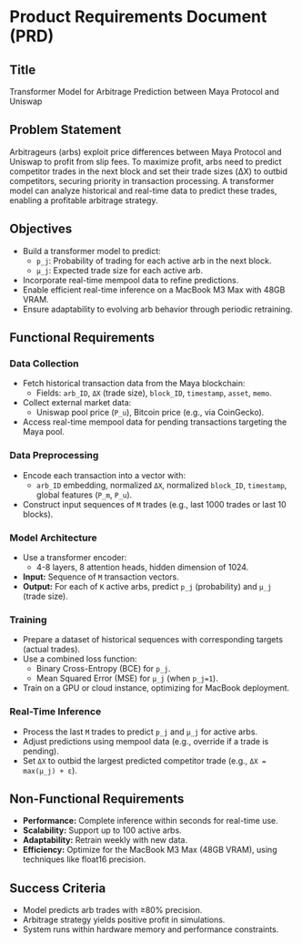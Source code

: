# Product Requirements Document (PRD)

## Title
Transformer Model for Arbitrage Prediction between Maya Protocol and Uniswap

## Problem Statement
Arbitrageurs (arbs) exploit price differences between Maya Protocol and Uniswap to profit from slip fees. To maximize profit, arbs need to predict competitor trades in the next block and set their trade sizes (ΔX) to outbid competitors, securing priority in transaction processing. A transformer model can analyze historical and real-time data to predict these trades, enabling a profitable arbitrage strategy.

## Objectives
- Build a transformer model to predict:
  - `p_j`: Probability of trading for each active arb in the next block.
  - `μ_j`: Expected trade size for each active arb.
- Incorporate real-time mempool data to refine predictions.
- Enable efficient real-time inference on a MacBook M3 Max with 48GB VRAM.
- Ensure adaptability to evolving arb behavior through periodic retraining.

## Functional Requirements

### Data Collection
- Fetch historical transaction data from the Maya blockchain:
  - Fields: `arb_ID`, `ΔX` (trade size), `block_ID`, `timestamp`, `asset`, `memo`.
- Collect external market data:
  - Uniswap pool price (`P_u`), Bitcoin price (e.g., via CoinGecko).
- Access real-time mempool data for pending transactions targeting the Maya pool.

### Data Preprocessing
- Encode each transaction into a vector with:
  - `arb_ID` embedding, normalized `ΔX`, normalized `block_ID`, `timestamp`, global features (`P_m`, `P_u`).
- Construct input sequences of `M` trades (e.g., last 1000 trades or last 10 blocks).

### Model Architecture
- Use a transformer encoder:
  - 4-8 layers, 8 attention heads, hidden dimension of 1024.
- **Input:** Sequence of `M` transaction vectors.
- **Output:** For each of `K` active arbs, predict `p_j` (probability) and `μ_j` (trade size).

### Training
- Prepare a dataset of historical sequences with corresponding targets (actual trades).
- Use a combined loss function:
  - Binary Cross-Entropy (BCE) for `p_j`.
  - Mean Squared Error (MSE) for `μ_j` (when `p_j=1`).
- Train on a GPU or cloud instance, optimizing for MacBook deployment.

### Real-Time Inference
- Process the last `M` trades to predict `p_j` and `μ_j` for active arbs.
- Adjust predictions using mempool data (e.g., override if a trade is pending).
- Set `ΔX` to outbid the largest predicted competitor trade (e.g., `ΔX = max(μ_j) + ε`).

## Non-Functional Requirements
- **Performance:** Complete inference within seconds for real-time use.
- **Scalability:** Support up to 100 active arbs.
- **Adaptability:** Retrain weekly with new data.
- **Efficiency:** Optimize for the MacBook M3 Max (48GB VRAM), using techniques like float16 precision.

## Success Criteria
- Model predicts arb trades with ≥80% precision.
- Arbitrage strategy yields positive profit in simulations.
- System runs within hardware memory and performance constraints.